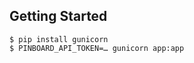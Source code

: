 Getting Started
---------------

    $ pip install gunicorn
    $ PINBOARD_API_TOKEN=… gunicorn app:app
